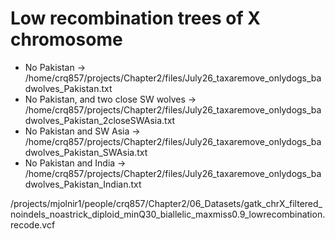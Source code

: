 # Low recombination trees of X chromosome 

- No Pakistan -> /home/crq857/projects/Chapter2/files/July26_taxaremove_onlydogs_badwolves_Pakistan.txt
- No Pakistan, and two close SW wolves -> /home/crq857/projects/Chapter2/files/July26_taxaremove_onlydogs_badwolves_Pakistan_2closeSWAsia.txt
- No Pakistan and SW Asia -> /home/crq857/projects/Chapter2/files/July26_taxaremove_onlydogs_badwolves_Pakistan_SWAsia.txt
- No Pakistan and India -> /home/crq857/projects/Chapter2/files/July26_taxaremove_onlydogs_badwolves_Pakistan_Indian.txt





/projects/mjolnir1/people/crq857/Chapter2/06_Datasets/gatk_chrX_filtered_noindels_noastrick_diploid_minQ30_biallelic_maxmiss0.9_lowrecombination.recode.vcf
